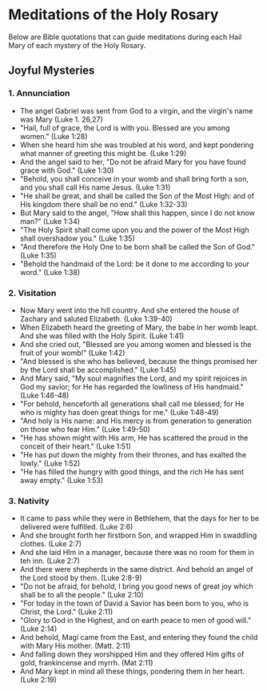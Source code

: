 # Meditations of the Holy Rosary 

Below are Bible quotations that can guide meditations during each Hail Mary of each mystery of the Holy Rosary.

## Joyful Mysteries
### 1. Annunciation
* The angel Gabriel was sent from God to a virgin, and the virgin's name was Mary (Luke 1. 26,27)
* "Hail, full of grace, the Lord is with you. Blessed are you among women." (Luke 1:28)
* When she heard him she was troubled at his word, and kept pondering what manner of greeting this might be. (Luke 1:29)
* And the angel said to her, "Do not be afraid Mary for you have found grace with God." (Luke 1:30)
* "Behold, you shall conceive in your womb and shall bring forth a son, and you shall call His name Jesus. (Luke 1:31)
* "He shall be great, and shall be called the Son of the Most High: and of His kingdom there shall be no end." (Luke 1:32-33)
* But Mary said to the angel, "How shall this happen, since I do not know man?" (Luke 1:34)
* "The Holy Spirit shall come upon you and the power of the Most High shall overshadow you." (Luke 1:35)
* "And therefore the Holy One to be born shall be called the Son of God." (Luke 1:35)
* "Behold the handmaid of the Lord: be it done to me according to your word." (Luke 1:38)

### 2. Visitation
* Now Mary went into the hill country. And she entered the house of Zachary and saluted Elizabeth. (Luke 1:39-40)
* When Elizabeth heard the greeting of Mary, the babe in her womb leapt. And she was filled with the Holy Spirit. (Luke 1:41)
* And she cried out, "Blessed are you among women and blessed is the fruit of your womb!" (Luke 1:42)
* "And blessed is she who has believed, because the things promised her by the Lord shall be accomplished." (Luke 1:45)
* And Mary said, "My soul magnifies the Lord, and my spirit rejoices in God my savior; for He has regarded the lowliness of His handmaid." (Luke 1:46-48)
* "For behold, henceforth all generations shall call me blessed; for He who is mighty has doen great things for me." (Luke 1:48-49)
* "And holy is His name: and His mercy is from generation to generation on those who fear Him." (Luke 1:49-50)
* "He has shown might with His arm, He has scattered the proud in the conceit of their heart." (Luke 1:51)
* "He has put down the mighty from their thrones, and has exalted the lowly." (Luke 1:52)
* "He has filled the hungry with good things, and the rich He has sent away empty." (Luke 1:53)

### 3. Nativity
* It came to pass while they were in Bethlehem, that the days for her to be delivered were fulfilled. (Luke 2:6)
* And she brought forth her firstborn Son, and wrapped Him in swaddling clothes. (Luke 2:7)
* And she laid HIm in a manager, because there was no room for them in teh inn. (Luke 2:7)
* And there were shepherds in the same district. And behold an angel of the Lord stood by them. (Luke 2:8-9)
* "Do not be afraid, for behold, I bring you good news of great joy which shall be to all the people." (Luke 2:10)
* "For today in the town of David a Savior has been born to you, who is Christ, the Lord." (Luke 2:11)
* "Glory to God in the Highest, and on earth peace to men of good will." (Luke 2:14)
* And behold, Magi came from the East, and entering they found the child with Mary His mother. (Matt. 2:11)
* And falling down they worshipped Him and they offered Him gifts of gold, frankincense and myrrh. (Mat 2:11)
* And Mary kept in mind all these things, pondering them in her heart. (Luke 2:19)


